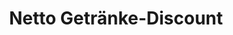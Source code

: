 ---
title: "Netto Getränke-Discount"
url: /berlin/netto-getraenke-discount-treseburger-strasse/
shop: Getränke
---